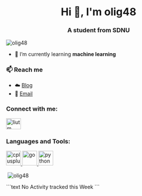 <h1 align="center">Hi 👋, I'm olig48</h1>
<h3 align="center">A student from SDNU</h3>

<p align="left"> <img src="https://komarev.com/ghpvc/?username=olig48&label=Profile%20views&color=0e75b6&style=flat" alt="olig48" /> </p>

- 🌱 I’m currently learning **machine learning**
### 📫 Reach me 

- ☁️ <a href = "https://blog.ltazc.top/#/blog/home">Blog</a>
- 📧 <a href="1250312837@qq.com">Email</a>

<h3 align="left">Connect with me:</h3>
<p align="left">
<a href="https://twitter.com/liutm" target="blank"><img align="center" src="https://cdn.jsdelivr.net/npm/simple-icons@3.0.1/icons/twitter.svg" alt="liutm" height="30" width="40" /></a>
</p>

<h3 align="left">Languages and Tools:</h3>
<p align="left"> <a href="https://www.w3schools.com/cpp/" target="_blank"> <img src="https://devicons.github.io/devicon/devicon.git/icons/cplusplus/cplusplus-original.svg" alt="cplusplus" width="40" height="40"/> </a> <a href="https://golang.org" target="_blank"> <img src="https://devicons.github.io/devicon/devicon.git/icons/go/go-original.svg" alt="go" width="40" height="40"/> </a> <a href="https://www.python.org" target="_blank"> <img src="https://devicons.github.io/devicon/devicon.git/icons/python/python-original.svg" alt="python" width="40" height="40"/> </a> </p>

<p>&nbsp;<img align="center" src="https://github-readme-stats.vercel.app/api?username=olig48&show_icons=true" alt="olig48" /></p>
  <!--START_SECTION:waka-->
```text
No Activity tracked this Week
```
<!--END_SECTION:waka-->
